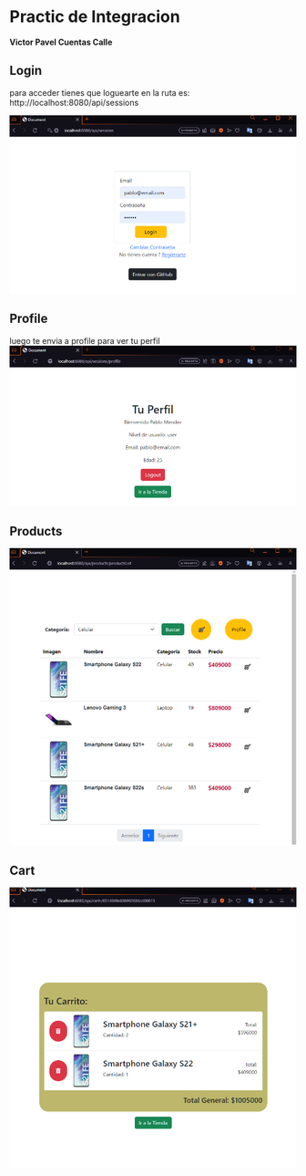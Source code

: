 # Practic de Integracion

**Victor Pavel Cuentas Calle**

## Login
para acceder tienes que loguearte en la ruta es: http://localhost:8080/api/sessions

![Login](https://github.com/VictorPavelCC/CuentasLogin/blob/main/src/img/login.png?raw=true)

## Profile
luego te envia a profile para ver tu perfil
![Profile](https://github.com/VictorPavelCC/CuentasLogin/blob/main/src/img/profile.png?raw=true)

## Products

![ProductList](https://github.com/VictorPavelCC/CuentasLogin/blob/main/src/img/productList.png?raw=true)

## Cart

![Cart](https://github.com/VictorPavelCC/CuentasLogin/blob/main/src/img/cart.png?raw=true)